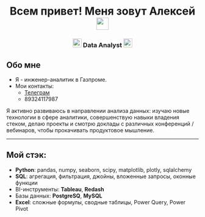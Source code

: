 <h1 align="center"> Всем привет! Меня зовут Алексей
<img src="https://github.com/blackcater/blackcater/raw/main/images/Hi.gif" height="32"/></h1>
<h3 align="center"> <img src="https://em-content.zobj.net/source/apple/391/sparkles_2728.png" height="23"/> Data Analyst <img src="https://em-content.zobj.net/source/apple/391/sparkles_2728.png" height="23"/> </h3>

## Обо мне
- Я - инженер-аналитик в Газпроме.
- Мои контакты:
    - [Телеграм](https://t.me/Alexeev_aleksei)
    - 89324117987

Я активно развиваюсь в направлении анализа данных: изучаю новые технологии в сфере аналитики, совершенствую навыки владения стеком, делаю проекты и смотрю доклады с различных конференций / вебинаров, чтобы прокачивать продуктовое мышление. 

--- 

## Мой стэк:
- **Python**: pandas, numpy, seaborn, scipy, matplotlib, plotly, sqlalchemy
- **SQL**: агрегация, фильтрация, джойны, вложенные запросы, оконные функции
- BI-инструменты: **Tableau**, **Redash**
- Базы данных: **PostgreSQ**, **MySQL**
- **Excel**: сложные формулы, сводные таблицы, Power Query, Power Pivot
